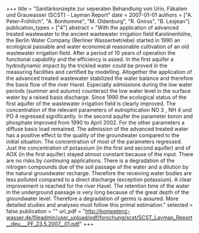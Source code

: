 +++
title = "Sanitärkonzepte zur seperaten Behandlung von Urin, Fäkalien und Grauwasser (SCST) - Layman Report"
date = 2007-01-01
authors = ["A. Peter-Fröhlich", "A. Bonhomme", "M. Oldenburg", "R. Gnirss", "B. Lesjean"]
publication_types = ["4"]
abstract = "With the application of advanced treated wastewater to the ancient wastewater irrigation field Karolinenhöhe, the Berlin Water Company (Berliner Wasserbetriebe) started in 1990 an ecological passable and water economical reasonable cultivation of an old wastewater irrigation field. After a period of 10 years of operation the functional capability and the efficiency is assed. In the first aquifer a hydrodynamic impact by the trickled water could be proved in the measuring facilities and certified by modelling. Altogether the application of the advanced treated wastewater stabilized the water balance and therefore the basis flow of the river Havel. Especially admissions during the low water periods (summer and autumn) counteract the low water level in the surface water by a raised basis discharge. Since 1990 the ecological status of the first aquifer of the wastewater irrigation field is clearly improved. The concentration of the relevant parameters of eutrophication NO 3 , NH 4  und PO 4  regressed significantly. In the second aquifer the parameter boron and phosphate improved from 1990 to April 2002. For the other parameters a diffuse basis load remained. The admission of the advanced treated water has a positive effect to the quality of the groundwater compared to the initial situation. The concentration of most of the parameters regressed. Just the concentration of potassium (in the first and second aquifer) and of AOX (in the first aquifer) stayed almost constant because of the input. There are no risks by continuing applications. There is a degradation of the nitrogen compounds due of the soil passage of the water and a dilution by the natural groundwater recharge. Therefore the receiving water bodies are less polluted compared to a direct discharge (exception potassium). A clear improvement is reached for the river Havel. The retention time of the water in the underground passage is very long because of the great depth of the groundwater level. Therefore a degradation of germs is assured. More detailed studies and analyses must follow this primal estimation."
selected = false
publication = ""
url_pdf = "http://kompetenz-wasser.de/fileadmin/user_upload/pdf/forschung/scst/SCST_Layman_Report__deu___PF_23.5.2007__01.pdf"
+++


